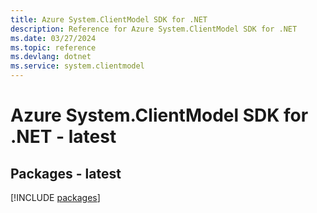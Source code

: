 ```yaml
---
title: Azure System.ClientModel SDK for .NET
description: Reference for Azure System.ClientModel SDK for .NET
ms.date: 03/27/2024
ms.topic: reference
ms.devlang: dotnet
ms.service: system.clientmodel
---
```

# Azure System.ClientModel SDK for .NET - latest
## Packages - latest
[!INCLUDE [packages](system.clientmodel-index.md)]
